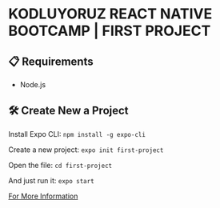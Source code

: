 # KODLUYORUZ REACT NATIVE BOOTCAMP | FIRST PROJECT

## 📋 Requirements

- Node.js

## 🛠️ Create New a Project

Install Expo CLI:
`npm install -g expo-cli`

Create a new project:
`expo init first-project`

Open the file:
`cd first-project`

And just run it:
`expo start`

[For More Information](https://reactnative.dev/docs/environment-setup)
